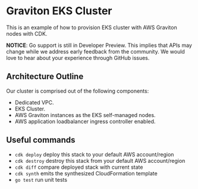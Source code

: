 # Graviton EKS Cluster

This is an example of how to provision EKS cluster with AWS Graviton nodes with CDK.

**NOTICE**: Go support is still in Developer Preview. This implies that APIs may
change while we address early feedback from the community. We would love to hear
about your experience through GitHub issues.

## Architecture Outline

Our cluster is comprised out of the following components:

- Dedicated VPC.
- EKS Cluster.
- AWS Graviton instances as the EKS self-managed nodes.
- AWS application loadbalancer ingress controller enabled.

## Useful commands

 * `cdk deploy`      deploy this stack to your default AWS account/region
 * `cdk destroy`     destroy this stack from your default AWS account/region
 * `cdk diff`        compare deployed stack with current state
 * `cdk synth`       emits the synthesized CloudFormation template
 * `go test`         run unit tests


```
